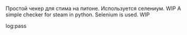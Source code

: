 Простой чекер для стима на питоне. Используется селениум. WIP
A simple checker for steam in python. Selenium is used. WIP

log:pass
